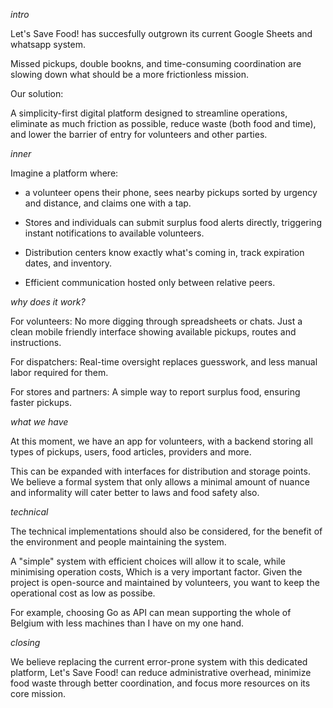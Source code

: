*intro* 

Let's Save Food! has succesfully outgrown its current Google
Sheets and whatsapp system. 

Missed pickups, double bookns, and time-consuming coordination
are slowing down what should be a more frictionless mission.


Our solution:

A simplicity-first digital platform designed to streamline
operations, eliminate as much friction as possible, reduce waste (both food and time), and lower the
barrier of entry for volunteers and other parties.

*inner*

Imagine a platform where:

- a volunteer opens their phone, sees nearby pickups sorted by
urgency and distance, and claims one with a tap.

- Stores and individuals can submit surplus food alerts directly,
  triggering instant notifications to available volunteers.

- Distribution centers know exactly what's coming in, track
expiration dates, and inventory.

- Efficient communication hosted only between relative peers.


*why does it work?*

For volunteers: No more digging through spreadsheets or chats.
Just a clean mobile friendly interface showing available pickups,
routes and instructions.

For dispatchers: Real-time oversight replaces guesswork, and less
manual labor required for them.

For stores and partners: A simple way to report surplus food,
ensuring faster pickups.

*what we have*

At this moment, we have an app for volunteers, with a backend
storing all types of pickups, users, food articles, providers and
more.

This can be expanded with interfaces for distribution and storage
points. We believe a formal system that only allows a minimal
amount of nuance and informality will cater better to laws and
food safety also.

*technical*

The technical implementations should also be considered, for the
benefit of the environment and people maintaining the system.

A "simple" system with efficient choices will allow it to scale,
while minimising operation costs, Which is a very important
factor. Given the project is
open-source and maintained by volunteers, you want to keep the
operational cost as low as possibe.


For example, choosing Go as API can mean supporting the whole of
Belgium with less machines than I have on my one hand.


*closing*

We believe replacing the current error-prone system with this dedicated
platform, Let's Save Food! can reduce administrative overhead,
minimize food waste through better coordination, and focus more
resources on its core mission.
